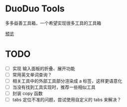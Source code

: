 # DuoDuo Tools

多多益善工具箱，一个希望实现很多工具的工具箱

[预览](https://duoduo.work/)

# TODO

- [ ] 实现 输入面板的折叠、展开功能
- [ ] 常用英文单词查询？
- [ ] 相关工具中的外部工具部分渲染成 a 标签，这样更语意化
- [ ] 当没有找到工具实现时，推荐一些相似工具
- [ ] 封装 copy 函数
- [ ] tabs 定位不准的问题，尝试使用自定义的 tabs 来解决？
